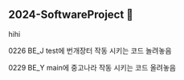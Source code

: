 ## 2024-SoftwareProject 👋
hihi

0226 BE_J test에 번개장터 작동 시키는 코드 놀려놓음


0229 BE_Y main에 중고나라 작동 시키는 코드 올려놓음 
<!--

**Here are some ideas to get you started:**

🙋‍♀️ A short introduction - what is your organization all about?
🌈 Contribution guidelines - how can the community get involved?
👩‍💻 Useful resources - where can the community find your docs? Is there anything else the community should know?
🍿 Fun facts - what does your team eat for breakfast?
🧙 Remember, you can do mighty things with the power of [Markdown](https://docs.github.com/github/writing-on-github/getting-started-with-writing-and-formatting-on-github/basic-writing-and-formatting-syntax)
-->
